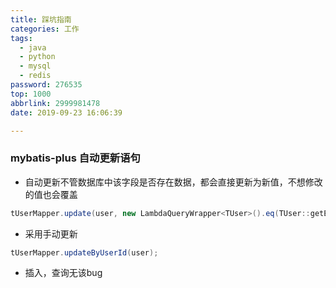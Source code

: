 ```yaml
---
title: 踩坑指南
categories: 工作
tags:
  - java
  - python
  - mysql
  - redis
password: 276535
top: 1000
abbrlink: 2999981478
date: 2019-09-23 16:06:39

---
```


<!--more-->

### mybatis-plus 自动更新语句

- 自动更新不管数据库中该字段是否存在数据，都会直接更新为新值，不想修改的值也会覆盖

```java
tUserMapper.update(user, new LambdaQueryWrapper<TUser>().eq(TUser::getExternalId, customer))
```

- 采用手动更新

```java
tUserMapper.updateByUserId(user);
```

- 插入，查询无该bug





